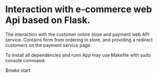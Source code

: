 # Interaction with e-commerce web Api based on Flask.

The interaction with the customer online store and payment web API service.
Contains form from ordering in store, and providing a redirect customers on the payment service page.

To install all dependencies and runn App may use Makefile with sudo console command:

$make start

